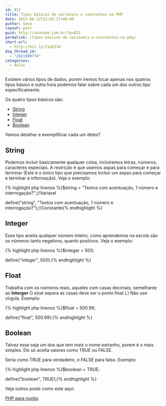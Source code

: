 ```yaml
---
id: 811
title: Tipos básicos de variáveis e constantes no PHP
date: 2013-06-12T22:02:17+00:00
author: Sena
layout: post
guid: http://sounoob.com.br/?p=811
permalink: /tipos-basicos-de-variaveis-e-constantes-no-php/
short-url:
  - http://bit.ly/11aEIS4
dsq_thread_id:
  - "2821890774"
categories:
  - Aulas
---
```

Existem vários tipos de dados, porem iremos focar apenas nos quatros tipos básico e outra hora podemos falar sobre cada um dos outros tipo especificamente.<!--more-->

Os quatro tipos básicos são:

  * [String](#string "Tipo string")
  * [Integer](#integer "Tipo string")
  * [Float](#float "Tipo string")
  * [Boolean](#boolean "Tipo string")

Vamos detalhar e exemplificar cada um deles?

## <a name="string"></a>String

Podemos incluir basicamente qualquer coisa, incluiremos letras, números, caracteres especiais. A restrição é que usemos aspas para começar e para terminar (Este é o único tipo que precisamos incluir um aspas para começar e terminar a informação). Veja o exemplo:

{% highlight php linenos %}$string = "Textos com acentuação, 1 número e interrogação?";//Variavel
  
define("string", "Textos com acentuação, 1 número e interrogação?");//Constante{% endhighlight %} 

## <a name="integer"></a>Integer

Esse tipo aceita qualquer número inteiro, como aprendemos na escola são os números tanto negativos, quanto positivos. Veja o exemplo:

{% highlight php linenos %}$integer = 500;
  
define("integer", 500);{% endhighlight %} 

## <a name="float"></a>Float

Trabalha com os números reais, aqueles com casas decimais, semelhante ao **Interger** O sinal separa as casas deve ser o ponto final (.) Não use virgula. Exemplo:

{% highlight php linenos %}$float = 500.99;
  
define("float", 500.99);{% endhighlight %} 

## <a name="boolean"></a>Boolean

Talvez esse seja um dos que tem mais o nome estranho, porem é o mais simples. Ele só aceita valores como TRUE ou FALSE.
  
Seria como TRUE para verdadeiro, e FALSE para falso. Exemplo:

{% highlight php linenos %}$boolean = TRUE;
  
define("boolean", TRUE);{% endhighlight %} 

Veja outros posts como este aqui:
  
[PHP para noobs](./php-para-noobs/ "PHP para Noobs")